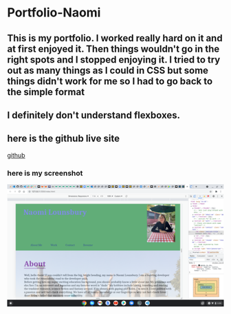 # Portfolio-Naomi
## This is my portfolio. I worked really hard on it and at first enjoyed it. Then things wouldn't go in the right spots and I stopped enjoying it. I tried to try out as many things as I could in CSS but some things didn't work for me so I had to go back to the simple format 

## I definitely don't understand flexboxes.

## here is the github live site
[github](https://naomilounsbury.github.io/Portfolio-Naomi/)

### here is my screenshot
![screenshot](./assets/images/profilescreenshot.png)
